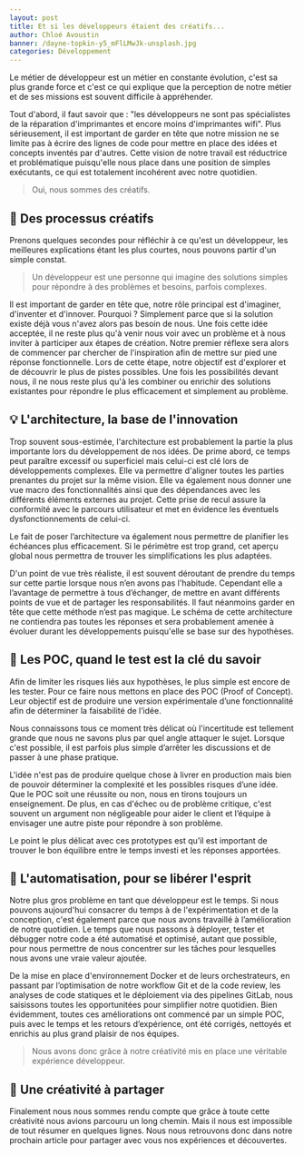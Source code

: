```yaml
---
layout: post
title: Et si les développeurs étaient des créatifs...
author: Chloé Avoustin
banner: /dayne-topkin-y5_mFlLMwJk-unsplash.jpg
categories: Développement
---
```

Le métier de développeur est un métier en constante évolution, c'est sa plus grande force
et c'est ce qui explique que la perception de notre métier et de ses missions est souvent
difficile à appréhender.

Tout d'abord, il faut savoir que : "les développeurs ne sont pas spécialistes de la
réparation d'imprimantes et encore moins d'imprimantes wifi". Plus sérieusement, il est
important de garder en tête que notre mission ne se limite pas à écrire des lignes de code
pour mettre en place des idées et concepts inventés par d'autres. Cette vision de notre
travail est réductrice et problématique puisqu'elle nous place dans une position de simples
exécutants, ce qui est totalement incohérent avec notre quotidien.

> Oui, nous sommes des créatifs.

## 🎨 Des processus créatifs
Prenons quelques secondes pour réfléchir à ce qu'est un développeur, les meilleures
explications étant les plus courtes, nous pouvons partir d'un simple constat.

> Un développeur est une personne qui imagine des solutions simples pour répondre à des problèmes
> et besoins, parfois complexes.

Il est important de garder en tête que, notre rôle principal est d'imaginer, d'inventer et
d'innover. Pourquoi ? Simplement parce que si la solution existe déjà vous n'avez alors pas
besoin de nous. Une fois cette idée acceptée, il ne reste plus qu'à venir nous voir avec un
problème et à nous inviter à participer aux étapes de création. Notre premier réflexe sera alors
de commencer par chercher de l'inspiration afin de mettre sur pied une réponse fonctionnelle.
Lors de cette étape, notre objectif est d'explorer et de découvrir le plus de pistes possibles.
Une fois les possibilités devant nous, il ne nous reste plus qu'à les combiner ou enrichir des
solutions existantes pour répondre le plus efficacement et simplement au problème.

## 💡 L'architecture, la base de l'innovation
Trop souvent sous-estimée, l'architecture est probablement la partie la plus importante lors du
développement de nos idées. De prime abord, ce temps peut paraître excessif ou superficiel mais
celui-ci est clé lors de développements complexes. Elle va permettre d'aligner toutes les parties
prenantes du projet sur la même vision. Elle va également nous donner une vue macro des fonctionnalités
ainsi que des dépendances avec les différents éléments externes au projet. Cette prise de recul assure
la conformité avec le parcours utilisateur et met en évidence les éventuels dysfonctionnements de celui-ci.

Le fait de poser l’architecture va également nous permettre de planifier les échéances plus efficacement.
Si le périmètre est trop grand, cet aperçu global nous permettra de trouver les simplifications les plus adaptées.

D'un point de vue très réaliste, il est souvent déroutant de prendre du temps sur cette partie lorsque nous
n’en avons pas l'habitude. Cependant elle a l’avantage de permettre à tous d’échanger, de mettre en avant
différents points de vue et de partager les responsabilités.
Il faut néanmoins garder en tête que cette méthode n’est pas magique. Le schéma de cette architecture
ne contiendra pas toutes les réponses et sera probablement amenée à évoluer durant les développements
puisqu'elle se base sur des hypothèses.

## 👀 Les POC, quand le test est la clé du savoir
Afin de limiter les risques liés aux hypothèses, le plus simple est encore de les tester. Pour ce faire
nous mettons en place des POC (Proof of Concept). Leur objectif est de produire une version expérimentale
d’une fonctionnalité afin de déterminer la faisabilité de l’idée.

Nous connaissons tous ce moment très délicat où l'incertitude est tellement grande que nous ne savons
plus par quel angle attaquer le sujet. Lorsque c'est possible, il est parfois plus simple d’arrêter les
discussions et de passer à une phase pratique.

L'idée n'est pas de produire quelque chose à livrer en production mais bien de pouvoir déterminer la
complexité et les possibles risques d’une idée. Que le POC soit une réussite ou non, nous en tirons
toujours un enseignement. De plus, en cas d'échec ou de problème critique, c'est souvent un argument
non négligeable pour aider le client et l’équipe à envisager une autre piste pour répondre à son problème.

Le point le plus délicat avec ces prototypes est qu’il est important de trouver le bon équilibre entre
le temps investi et les réponses apportées.

## 🚀 L'automatisation, pour se libérer l'esprit
Notre plus gros problème en tant que développeur est le temps. Si nous pouvons aujourd'hui consacrer du
temps à de l'expérimentation et de la conception, c'est également parce que nous avons travaillé à
l’amélioration de notre quotidien. Le temps que nous passons à déployer, tester et débugger notre code
a été automatisé et optimisé, autant que possible, pour nous permettre de nous concentrer sur les tâches
pour lesquelles nous avons une vraie valeur ajoutée.

De la mise en place d'environnement Docker et de leurs orchestrateurs, en passant par l’optimisation de
notre workflow Git et de la code review, les analyses de code statiques et le déploiement via des
pipelines GitLab, nous saisissons toutes les opportunitées pour simplifier notre quotidien. Bien évidemment,
toutes ces améliorations ont commencé par un simple POC, puis avec le temps et les retours d’expérience,
ont été corrigés, nettoyés et enrichis au plus grand plaisir de nos équipes.

> Nous avons donc grâce à notre créativité mis en place une véritable expérience développeur.

## 💪 Une créativité à partager
Finalement nous nous sommes rendu compte que grâce à toute cette créativité nous avions parcouru un long
chemin. Mais il nous est impossible de tout résumer en quelques lignes. Nous nous retrouvons donc dans notre
prochain article pour partager avec vous nos expériences et découvertes.
